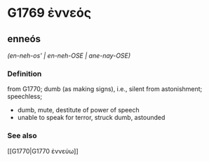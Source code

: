 # G1769 ἐννεός

## enneós

_(en-neh-os' | en-neh-OSE | ane-nay-OSE)_

### Definition

from G1770; dumb (as making signs), i.e., silent from astonishment; speechless; 

- dumb, mute, destitute of power of speech
- unable to speak for terror, struck dumb, astounded

### See also

[[G1770|G1770 ἐννεύω]]
